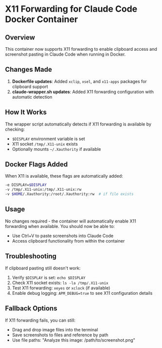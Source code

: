 # X11 Forwarding for Claude Code Docker Container

## Overview
This container now supports X11 forwarding to enable clipboard access and screenshot pasting in Claude Code when running in Docker.

## Changes Made
1. **Dockerfile updates**: Added `xclip`, `xsel`, and `x11-apps` packages for clipboard support
2. **claude-wrapper.sh updates**: Added X11 forwarding configuration with automatic detection

## How It Works
The wrapper script automatically detects if X11 forwarding is available by checking:
- `$DISPLAY` environment variable is set
- X11 socket `/tmp/.X11-unix` exists
- Optionally mounts `~/.Xauthority` if available

## Docker Flags Added
When X11 is available, these flags are automatically added:
```bash
-e DISPLAY=$DISPLAY
-v /tmp/.X11-unix:/tmp/.X11-unix:rw
-v $HOME/.Xauthority:/root/.Xauthority:rw  # if file exists
```

## Usage
No changes required - the container will automatically enable X11 forwarding when available. You should now be able to:
- Use Ctrl+V to paste screenshots into Claude Code
- Access clipboard functionality from within the container

## Troubleshooting
If clipboard pasting still doesn't work:
1. Verify `$DISPLAY` is set: `echo $DISPLAY`
2. Check X11 socket exists: `ls -la /tmp/.X11-unix`
3. Test X11 forwarding: `xeyes` or `xclock` (if available)
4. Enable debug logging: `APM_DEBUG=true` to see X11 configuration details

## Fallback Options
If X11 forwarding fails, you can still:
- Drag and drop image files into the terminal
- Save screenshots to files and reference by path
- Use file paths: "Analyze this image: /path/to/screenshot.png"